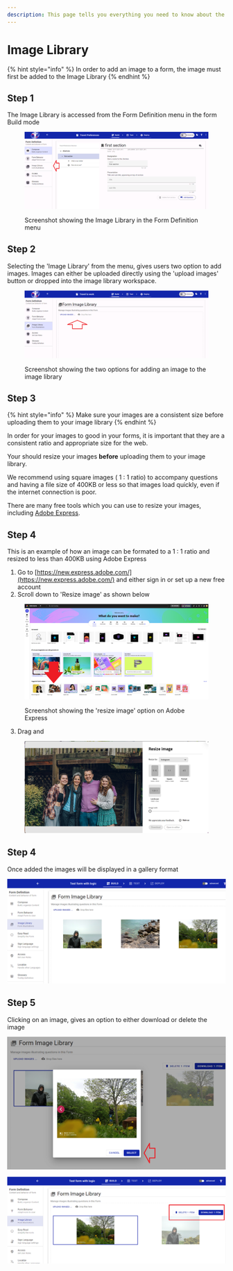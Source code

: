 ```yaml
---
description: This page tells you everything you need to know about the form Image Library
---
```


# Image Library

{% hint style="info" %}
In order to add an image to a form, the image must first be added to the Image Library
{% endhint %}

## Step 1

The Image Library is accessed from the Form Definition menu in the form Build mode

<figure><img src="../../../.gitbook/assets/image (1).png" alt=""><figcaption><p>Screenshot showing the Image Library in the Form Definition menu</p></figcaption></figure>

## Step 2

Selecting the 'Image Library' from the menu, gives users two option to add images. Images can either be uploaded directly using the 'upload images' button or dropped into the image library workspace.

<figure><img src="../../../.gitbook/assets/image (2).png" alt=""><figcaption><p>Screenshot showing the two options for adding an image to the image library</p></figcaption></figure>

## Step 3

{% hint style="info" %}
Make sure your images are a consistent size before uploading them to your image library
{% endhint %}

In order for your images to good in your forms, it is important that they are a consistent ratio and appropriate size for the web.&#x20;

Your should resize your images **before** uploading them to your image library.

We recommend using square images ( 1 : 1 ratio) to accompany questions and having a file size of 400KB or less so that images load quickly, even if the internet connection is poor.

There are many free tools which you can use to resize your images, including [Adobe Express](https://express.adobe.com/sp).

## Step 4

This is an example of how an image can be formated to a 1 : 1 ratio and resized to less than 400KB using Adobe Express

1. Go to [https://new.express.adobe.com/](https://new.express.adobe.com/) and either sign in or set up a new free account
2. Scroll down to 'Resize image' as shown below

<figure><img src="../../../.gitbook/assets/image (3).png" alt=""><figcaption><p>Screenshot showing the 'resize image' option on Adobe Express</p></figcaption></figure>

3. Drag and

<figure><img src="../../../.gitbook/assets/image (5).png" alt=""><figcaption></figcaption></figure>



## Step 4

Once added the images will be displayed in a gallery format

![](<../../../.gitbook/assets/image (321).png>)

## Step 5

Clicking on an image, gives an option to either download or delete the image

![](<../../../.gitbook/assets/image (313).png>)

![](<../../../.gitbook/assets/image (324).png>)
